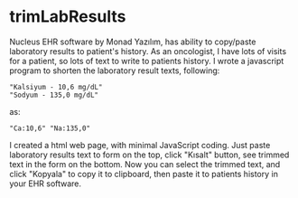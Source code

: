 # trimLabResults
Nucleus EHR software by Monad Yazılım, has ability to copy/paste laboratory results to patient's history.
As an oncologist, I have lots of visits for a patient, so lots of text to write to patients history. 
I wrote a javascript program to shorten the laboratory result texts, following:
```
"Kalsiyum - 10,6 mg/dL"  
"Sodyum - 135,0 mg/dL"
```
as:
```
"Ca:10,6" "Na:135,0" 
```


I created a html web page, with minimal JavaScript coding. Just paste laboratory results text to form on the top, click "Kısalt" button, see trimmed text in the form on the bottom. Now you can select the trimmed text, and click "Kopyala" to copy it to clipboard, then paste it to patients history in your EHR software.
